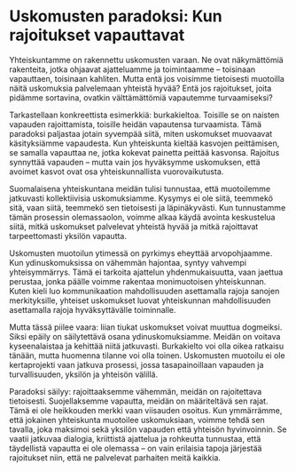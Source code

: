 # Uskomusten paradoksi: Kun rajoitukset vapauttavat

Yhteiskuntamme on rakennettu uskomusten varaan. Ne ovat näkymättömiä rakenteita, jotka ohjaavat ajatteluamme ja toimintaamme – toisinaan vapauttaen, toisinaan kahliten. Mutta entä jos voisimme tietoisesti muotoilla näitä uskomuksia palvelemaan yhteistä hyvää? Entä jos rajoitukset, joita pidämme sortavina, ovatkin välttämättömiä vapautemme turvaamiseksi?

Tarkastellaan konkreettista esimerkkiä: burkakieltoa. Toisille se on naisten vapauden rajoittamista, toisille heidän vapautensa turvaamista. Tämä paradoksi paljastaa jotain syvempää siitä, miten uskomukset muovaavat käsityksiämme vapaudesta. Kun yhteiskunta kieltää kasvojen peittämisen, se samalla vapauttaa ne, jotka kokevat painetta peittää kasvonsa. Rajoitus synnyttää vapauden – mutta vain jos hyväksymme uskomuksen, että avoimet kasvot ovat osa yhteiskunnallista vuorovaikutusta.

Suomalaisena yhteiskuntana meidän tulisi tunnustaa, että muotoilemme jatkuvasti kollektiivisia uskomuksiamme. Kysymys ei ole siitä, teemmekö sitä, vaan siitä, teemmekö sen tietoisesti ja läpinäkyvästi. Kun tunnustamme tämän prosessin olemassaolon, voimme alkaa käydä avointa keskustelua siitä, mitkä uskomukset palvelevat yhteistä hyvää ja mitkä rajoittavat tarpeettomasti yksilön vapautta.

Uskomusten muotoilun ytimessä on pyrkimys eheyttää arvopohjaamme. Kun ydinuskomuksissa on vähemmän hajontaa, syntyy vahvempi yhteisymmärrys. Tämä ei tarkoita ajattelun yhdenmukaisuutta, vaan jaettua perustaa, jonka päälle voimme rakentaa monimuotoisen yhteiskunnan. Kuten kieli luo kommunikaation mahdollisuuden asettamalla rajoja sanojen merkityksille, yhteiset uskomukset luovat yhteiskunnan mahdollisuuden asettamalla rajoja hyväksyttävälle toiminnalle.

Mutta tässä piilee vaara: liian tiukat uskomukset voivat muuttua dogmeiksi. Siksi epäily on säilytettävä osana ydinuskomuksiamme. Meidän on voitava kyseenalaistaa ja kehittää niitä jatkuvasti. Burkakielto voi olla oikea ratkaisu tänään, mutta huomenna tilanne voi olla toinen. Uskomusten muotoilu ei ole kertaprojekti vaan jatkuva prosessi, jossa tasapainoillaan vapauden ja turvallisuuden, yksilön ja yhteisön välillä.

Paradoksi säilyy: rajoittaaksemme vähemmän, meidän on rajoitettava tietoisesti. Suojellaksemme vapautta, meidän on määriteltävä sen rajat. Tämä ei ole heikkouden merkki vaan viisauden osoitus. Kun ymmärrämme, että jokainen yhteiskunta muotoilee uskomuksiaan, voimme tehdä sen tavalla, joka maksimoi sekä yksilön vapauden että yhteisön hyvinvoinnin. Se vaatii jatkuvaa dialogia, kriittistä ajattelua ja rohkeutta tunnustaa, että täydellistä vapautta ei ole olemassa – on vain erilaisia tapoja järjestää rajoitukset niin, että ne palvelevat parhaiten meitä kaikkia.